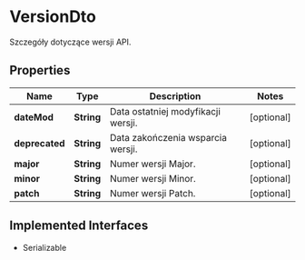 

# VersionDto

Szczegóły dotyczące wersji API.

## Properties

| Name | Type | Description | Notes |
|------------ | ------------- | ------------- | -------------|
|**dateMod** | **String** | Data ostatniej modyfikacji wersji. |  [optional] |
|**deprecated** | **String** | Data zakończenia wsparcia wersji. |  [optional] |
|**major** | **String** | Numer wersji Major. |  [optional] |
|**minor** | **String** | Numer wersji Minor. |  [optional] |
|**patch** | **String** | Numer wersji Patch. |  [optional] |


## Implemented Interfaces

* Serializable


